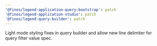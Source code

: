 ```yaml
---
'@finos/legend-application-query-bootstrap': patch
'@finos/legend-application-studio': patch
'@finos/legend-query-builder': patch
---
```


Light mode styling fixes in query builder and allow new line delimiter for query filter value spec.
